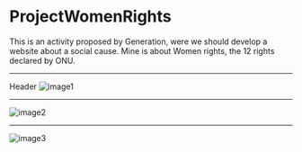 # ProjectWomenRights

This is an activity proposed by Generation, were we should develop a website about a social cause.
Mine is about Women rights, the 12 rights declared by ONU.

***
Header 
![image1](https://i.imgur.com/PtXe0gK.png)
***
![image2](https://i.imgur.com/eYaU8gP.png)
***
![image3](https://i.imgur.com/3EXm0as.png)
